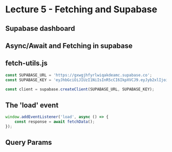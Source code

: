 
# Lecture 5 - Fetching and Supabase

## Supabase dashboard

## Async/Await and Fetching in supabase

## fetch-utils.js

```js
const SUPABASE_URL = 'https://gxwgjhfyrlwiqakdeamc.supabase.co';
const SUPABASE_KEY = 'eyJhbGciOiJIUzI1NiIsInR5cCI6IkpXVCJ9.eyJyb2xlIjoiYW5vbiIsImlhdCI6MTYzNjQxMTMxMiwiZXhwIjoxOTUxOTg3MzEyfQ.PHekiwfLxT73qQsLklp0QFEfNx9NlmkssJFDnlvNIcA';

const client = supabase.createClient(SUPABASE_URL, SUPABASE_KEY);
```
## The 'load' event

```js
window.addEventListener('load', async () => {
    const response = await fetchData();
});
```

## Query Params